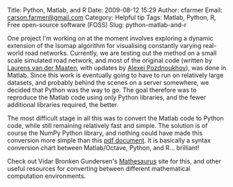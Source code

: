 Title: Python, Matlab, and R
Date: 2009-08-12 15:29
Author: cfarmer
Email: carson.farmer@gmail.com
Category: Helpful tip
Tags: Matlab, Python, R, Free open-source software (FOSS)
Slug: python-matlab-and-r

One project I'm working on at the moment involves exploring a dynamic
extension of the Isomap algorithm for visualising constantly varying
real-world road networks. Currently, we are testing out the method on a
small scale simulated road network, and most of the original code
(written by [Laurens van der Maaten][], with updates by [Alexei
Pozdnoukhov][]), was done in Matlab. Since this work is eventually going
to have to run on relatively large datasets, and probably behind the
scenes on a server somewhere, we decided that Python was the way to go.
The goal therefore was to reproduce the Matlab code using only Python
libraries, and the fewer additional libraries required, the better.
<!--more-->

The most difficult stage in all this was to convert the Matlab code to
Python code, while still remaining relatively fast and simple. The
solution is of course the NumPy Python library, and nothing could have
made this conversion more simple than this [pdf document][]. It is
basically a syntax conversion chart between Matlab/Octave, Python, and
R... brilliant!

Check out Vidar Bronken Gundersen's [Mathesaurus][] site for this, and
other useful resources for converting between different mathematical
computation environments.

[Laurens van der Maaten]: http://ticc.uvt.nl/~lvdrmaaten/Laurens_van_der_Maaten/Home.html
[Alexei Pozdnoukhov]: http://ncg.nuim.ie/ncg/people/staff/pozdnoukhov/index.shtml
[pdf document]: |filename|/uploads/matlab-python-xref.pdf
[Mathesaurus]: http://mathesaurus.sourceforge.net/
